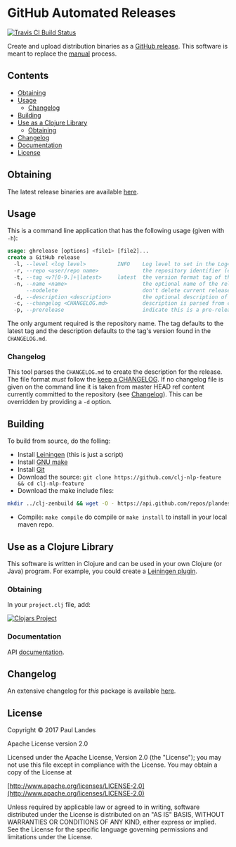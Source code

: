 # GitHub Automated Releases

[![Travis CI Build Status][travis-badge]][travis-link]

  [travis-link]: https://travis-ci.org/plandes/clj-ghrelease
  [travis-badge]: https://travis-ci.org/plandes/clj-ghrelease.svg?branch=master

Create and upload distribution binaries as
a [GitHub release](https://help.github.com/articles/about-releases/).  This
software is meant to replace
the [manual](https://help.github.com/articles/creating-releases/) process.


## Contents

* [Obtaining](#obtaining)
* [Usage](#usage)
  - [Changelog](#changelog)
* [Building](#building)
* [Use as a Clojure Library](#use-as-a-clojure-library)
  - [Obtaining](#obtaining)
* [Changelog](#changelog)
* [Documentation](#documentation)
* [License](#license)


## Obtaining

The latest release binaries are
available [here](https://github.com/plandes/clj-ghrelease/releases/latest).

## Usage

This is a command line application that has the following usage (given with `-h`):
```sql
usage: ghrelease [options] <file1> [file2]...
create a GitHub release
  -l, --level <log level>          INFO    Log level to set in the Log4J2 system.
  -r, --repo <user/repo name>              the repository identifier (ex: plandes/clj-ghrelease)
  -t, --tag <v?[0-9.]+|latest>     latest  the version format tag of the release (ex: v0.0.1)
  -n, --name <name>                        the optional name of the release, which defaults to the latest tag
      --nodelete                           don't delete current release if it exists already
  -d, --description <description>          the optional description of the release
  -c, --changelog <CHANGELOG.md>           description is parsed from changelog (default to repo)
  -p, --prerelease                         indicate this is a pre-release
```

The only argument required is the repository name.  The tag defaults to the
latest tag and the description defaults to the tag's version found in the
`CHANGELOG.md`.


### Changelog

This tool parses the `CHANGELOG.md` to create the description for the release.
The file format *must* follow
the [keep a CHANGELOG](http://keepachangelog.com/).  If no changelog file is
given on the command line it is taken from master HEAD ref content currently
committed to the repository (see [Changelog](#changelog)).  This can be
overridden by providing a `-d` option.


## Building

To build from source, do the folling:

- Install [Leiningen](http://leiningen.org) (this is just a script)
- Install [GNU make](https://www.gnu.org/software/make/)
- Install [Git](https://git-scm.com)
- Download the source: `git clone https://github.com/clj-nlp-feature && cd clj-nlp-feature`
- Download the make include files:
```bash
mkdir ../clj-zenbuild && wget -O - https://api.github.com/repos/plandes/clj-zenbuild/tarball | tar zxfv - -C ../clj-zenbuild --strip-components 1
```
- Compile: `make compile` do compile or `make install` to install in your local
  maven repo.


## Use as a Clojure Library

This software is written in Clojure and can be used in your own Clojure (or
Java) program.  For example, you could create
a [Leiningen plugin](https://nakkaya.com/2010/02/25/writing-leiningen-plugins-101/).


### Obtaining

In your `project.clj` file, add:

[![Clojars Project](https://clojars.org/com.zensols.tools/ghrelease/latest-version.svg)](https://clojars.org/com.zensols.tools/ghrelease/)


### Documentation

API [documentation](https://plandes.github.io/clj-ghrelease/codox/index.html).


## Changelog

An extensive changelog for *this* package is available [here](CHANGELOG.md).


## License

Copyright © 2017 Paul Landes

Apache License version 2.0

Licensed under the Apache License, Version 2.0 (the "License");
you may not use this file except in compliance with the License.
You may obtain a copy of the License at

[http://www.apache.org/licenses/LICENSE-2.0](http://www.apache.org/licenses/LICENSE-2.0)

Unless required by applicable law or agreed to in writing, software
distributed under the License is distributed on an "AS IS" BASIS,
WITHOUT WARRANTIES OR CONDITIONS OF ANY KIND, either express or implied.
See the License for the specific language governing permissions and
limitations under the License.
